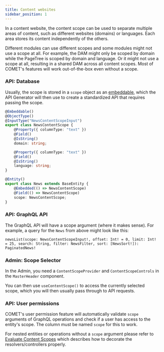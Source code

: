 ```yaml
---
title: Content websites
sidebar_position: 1
---
```


In a content website, the content scope can be used to separate multiple areas of content, such as different websites (domains) or languages. Each area stores its content independently of the others.

Different modules can use different scopes and some modules might not use a scope at all. For example, the DAM might only be scoped by domain while the PageTree is scoped by domain and language. Or it might not use a scope at all, resulting in a shared DAM across all content scopes. Most of COMET's features will work out-of-the-box even without a scope.

### API: Database

Usually, the scope is stored in a `scope` object as an [embeddable](https://mikro-orm.io/docs/embeddables), which the API Generator will then use to create a standardized API that requires passing the scope.

```ts title="api/src/news/entities/news.entity.ts"
@Embeddable()
@ObjectType()
@InputType("NewsContentScopeInput")
export class NewsContentScope {
    @Property({ columnType: "text" })
    @Field()
    @IsString()
    domain: string;

    @Property({ columnType: "text" })
    @Field()
    @IsString()
    language: string;
}

@Entity()
export class News extends BaseEntity {
    @Embedded(() => NewsContentScope)
    @Field(() => NewsContentScope)
    scope: NewsContentScope;
}
```

### API: GraphQL API

The GraphQL API will have a scope argument (where it makes sense). For example, a query for the `News` from above might look like this:

```
newsList(scope: NewsContentScopeInput!, offset: Int! = 0, limit: Int! = 25, search: String, filter: NewsFilter, sort: [NewsSort!]): PaginatedNews!
```

### Admin: Scope Selector

In the Admin, you need a `ContentScopeProvider` and `ContentScopeControls` in the `MasterHeader` component.

You can then use `useContentScope()` to access the currently selected scope, which you will then usually pass through to API requests.

### API: User permissions

COMET's user permission feature will automatically validate `scope` arguments of GraphQL operations and check if a user has access to the entity's scope. The column must be named `scope` for this to work.

For nested entities or operations without a `scope` argument please refer to [Evaluate Content Scopes](/docs/content-scope/evaluate-content-scopes) which describes how to decorate the resolvers/controllers properly.
